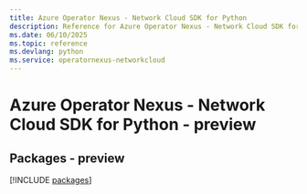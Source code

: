 ```yaml
---
title: Azure Operator Nexus - Network Cloud SDK for Python
description: Reference for Azure Operator Nexus - Network Cloud SDK for Python
ms.date: 06/10/2025
ms.topic: reference
ms.devlang: python
ms.service: operatornexus-networkcloud
---
```

# Azure Operator Nexus - Network Cloud SDK for Python - preview
## Packages - preview
[!INCLUDE [packages](operator-nexus---network-cloud-index.md)]
